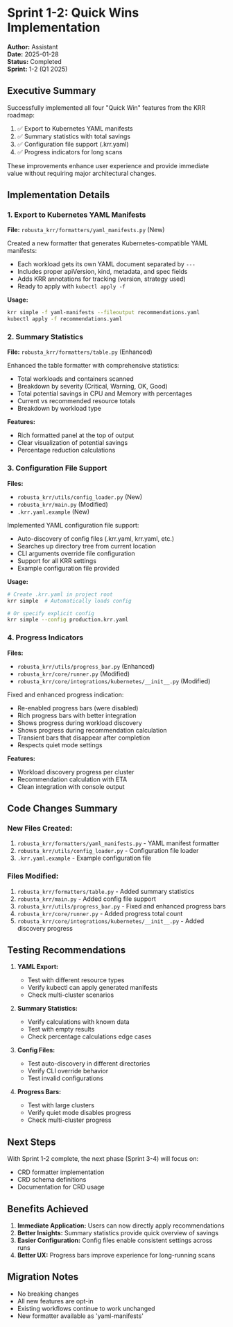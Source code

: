 # Sprint 1-2: Quick Wins Implementation

**Author:** Assistant  
**Date:** 2025-01-28  
**Status:** Completed  
**Sprint:** 1-2 (Q1 2025)  

## Executive Summary

Successfully implemented all four "Quick Win" features from the KRR roadmap:
1. ✅ Export to Kubernetes YAML manifests
2. ✅ Summary statistics with total savings
3. ✅ Configuration file support (.krr.yaml)
4. ✅ Progress indicators for long scans

These improvements enhance user experience and provide immediate value without requiring major architectural changes.

## Implementation Details

### 1. Export to Kubernetes YAML Manifests

**File:** `robusta_krr/formatters/yaml_manifests.py` (New)

Created a new formatter that generates Kubernetes-compatible YAML manifests:
- Each workload gets its own YAML document separated by `---`
- Includes proper apiVersion, kind, metadata, and spec fields
- Adds KRR annotations for tracking (version, strategy used)
- Ready to apply with `kubectl apply -f`

**Usage:**
```bash
krr simple -f yaml-manifests --fileoutput recommendations.yaml
kubectl apply -f recommendations.yaml
```

### 2. Summary Statistics

**File:** `robusta_krr/formatters/table.py` (Enhanced)

Enhanced the table formatter with comprehensive statistics:
- Total workloads and containers scanned
- Breakdown by severity (Critical, Warning, OK, Good)
- Total potential savings in CPU and Memory with percentages
- Current vs recommended resource totals
- Breakdown by workload type

**Features:**
- Rich formatted panel at the top of output
- Clear visualization of potential savings
- Percentage reduction calculations

### 3. Configuration File Support

**Files:** 
- `robusta_krr/utils/config_loader.py` (New)
- `robusta_krr/main.py` (Modified)
- `.krr.yaml.example` (New)

Implemented YAML configuration file support:
- Auto-discovery of config files (.krr.yaml, krr.yaml, etc.)
- Searches up directory tree from current location
- CLI arguments override file configuration
- Support for all KRR settings
- Example configuration file provided

**Usage:**
```bash
# Create .krr.yaml in project root
krr simple  # Automatically loads config

# Or specify explicit config
krr simple --config production.krr.yaml
```

### 4. Progress Indicators

**Files:**
- `robusta_krr/utils/progress_bar.py` (Enhanced)
- `robusta_krr/core/runner.py` (Modified)
- `robusta_krr/core/integrations/kubernetes/__init__.py` (Modified)

Fixed and enhanced progress indication:
- Re-enabled progress bars (were disabled)
- Rich progress bars with better integration
- Shows progress during workload discovery
- Shows progress during recommendation calculation
- Transient bars that disappear after completion
- Respects quiet mode settings

**Features:**
- Workload discovery progress per cluster
- Recommendation calculation with ETA
- Clean integration with console output

## Code Changes Summary

### New Files Created:
1. `robusta_krr/formatters/yaml_manifests.py` - YAML manifest formatter
2. `robusta_krr/utils/config_loader.py` - Configuration file loader
3. `.krr.yaml.example` - Example configuration file

### Files Modified:
1. `robusta_krr/formatters/table.py` - Added summary statistics
2. `robusta_krr/main.py` - Added config file support
3. `robusta_krr/utils/progress_bar.py` - Fixed and enhanced progress bars
4. `robusta_krr/core/runner.py` - Added progress total count
5. `robusta_krr/core/integrations/kubernetes/__init__.py` - Added discovery progress

## Testing Recommendations

1. **YAML Export:**
   - Test with different resource types
   - Verify kubectl can apply generated manifests
   - Check multi-cluster scenarios

2. **Summary Statistics:**
   - Verify calculations with known data
   - Test with empty results
   - Check percentage calculations edge cases

3. **Config Files:**
   - Test auto-discovery in different directories
   - Verify CLI override behavior
   - Test invalid configurations

4. **Progress Bars:**
   - Test with large clusters
   - Verify quiet mode disables progress
   - Check multi-cluster progress

## Next Steps

With Sprint 1-2 complete, the next phase (Sprint 3-4) will focus on:
- CRD formatter implementation
- CRD schema definitions
- Documentation for CRD usage

## Benefits Achieved

1. **Immediate Application:** Users can now directly apply recommendations
2. **Better Insights:** Summary statistics provide quick overview of savings
3. **Easier Configuration:** Config files enable consistent settings across runs
4. **Better UX:** Progress bars improve experience for long-running scans

## Migration Notes

- No breaking changes
- All new features are opt-in
- Existing workflows continue to work unchanged
- New formatter available as 'yaml-manifests' 